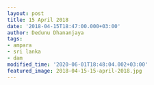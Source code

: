 ```yaml
---
layout: post
title: 15 April 2018
date: '2018-04-15T18:47:00.000+03:00'
author: Dedunu Dhananjaya
tags:
- ampara
- sri lanka
- dam
modified_time: '2020-06-01T18:48:04.002+03:00'
featured_image: 2018-04-15-15-april-2018.jpg
---
```

